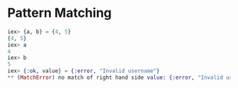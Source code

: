 # Pattern Matching
```elixir
iex> {a, b} = {4, 5}
{4, 5}
iex> a
4
iex> b
5
iex> {:ok, value} = {:error, "Invalid username"}
** (MatchError) no match of right hand side value: {:error, "Invalid username"}
```

